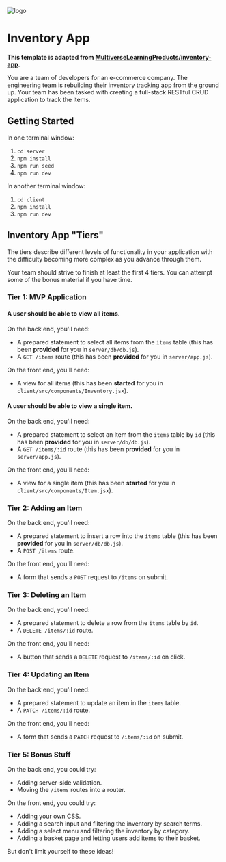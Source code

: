 ![logo](https://user-images.githubusercontent.com/44912347/202296600-c5f247d6-9616-49db-88f0-38433429d781.jpg)

# Inventory App

**This template is adapted from [MultiverseLearningProducts/inventory-app](https://github.com/MultiverseLearningProducts/inventory-app).**

You are a team of developers for an e-commerce company. The engineering team is rebuilding their inventory tracking app from the ground up. Your team has been tasked with creating a full-stack RESTful CRUD application to track the items.

## Getting Started

In one terminal window:

1. `cd server`
2. `npm install`
3. `npm run seed`
4. `npm run dev`

In another terminal window:

1. `cd client`
2. `npm install`
3. `npm run dev`

## Inventory App "Tiers"

The tiers describe different levels of functionality in your application with the difficulty becoming more complex as you advance through them.

Your team should strive to finish at least the first 4 tiers. You can attempt some of the bonus material if you have time.

### Tier 1: MVP Application

#### A user should be able to view all items.

On the back end, you'll need:

- A prepared statement to select all items from the `items` table (this has been **provided** for you in `server/db/db.js`).
- A `GET /items` route (this has been **provided** for you in `server/app.js`).

On the front end, you'll need:

- A view for all items (this has been **started** for you in `client/src/components/Inventory.jsx`).

#### A user should be able to view a single item.

On the back end, you'll need:

- A prepared statement to select an item from the `items` table by `id` (this has been **provided** for you in `server/db/db.js`).
- A `GET /items/:id` route (this has been **provided** for you in `server/app.js`).

On the front end, you'll need:

- A view for a single item (this has been **started** for you in `client/src/components/Item.jsx`).

### Tier 2: Adding an Item

On the back end, you'll need:

- A prepared statement to insert a row into the `items` table (this has been **provided** for you in `server/db/db.js`).
- A `POST /items` route.

On the front end, you'll need:

- A form that sends a `POST` request to `/items` on submit.

### Tier 3: Deleting an Item

On the back end, you'll need:

- A prepared statement to delete a row from the `items` table by `id`.
- A `DELETE /items/:id` route.

On the front end, you'll need:

- A button that sends a `DELETE` request to `/items/:id` on click.

### Tier 4: Updating an Item

On the back end, you'll need:

- A prepared statement to update an item in the `items` table.
- A `PATCH /items/:id` route.

On the front end, you'll need:

- A form that sends a `PATCH` request to `/items/:id` on submit.

### Tier 5: Bonus Stuff

On the back end, you could try:

- Adding server-side validation.
- Moving the `/items` routes into a router.

On the front end, you could try:

- Adding your own CSS.
- Adding a search input and filtering the inventory by search terms.
- Adding a select menu and filtering the inventory by category.
- Adding a basket page and letting users add items to their basket.

But don't limit yourself to these ideas!
